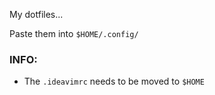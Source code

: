 My dotfiles...

Paste them into `$HOME/.config/`

### INFO:

- The `.ideavimrc` needs to be moved to `$HOME`
